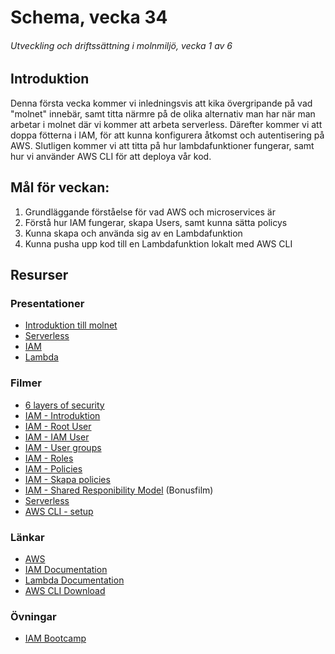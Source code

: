 # Schema, vecka 34
###### Utveckling och driftssättning i molnmiljö, vecka 1 av 6

## Introduktion

Denna första vecka kommer vi inledningsvis att kika övergripande på vad "molnet" innebär, samt titta närmre på de olika alternativ man har när man arbetar i molnet där vi kommer att arbeta serverless. Därefter kommer vi att doppa fötterna i IAM, för att kunna konfigurera åtkomst och autentisering på AWS. Slutligen kommer vi att titta på hur lambdafunktioner fungerar, samt hur vi använder AWS CLI för att deploya vår kod.

## Mål för veckan:
1. Grundläggande förståelse för vad AWS och microservices är
2. Förstå hur IAM fungerar, skapa Users, samt kunna sätta policys
2. Kunna skapa och använda sig av en Lambdafunktion
3. Kunna pusha upp kod till en Lambdafunktion lokalt med AWS CLI

## Resurser

### Presentationer
* [Introduktion till molnet](https://docs.google.com/presentation/d/1g6pX4xMebO5Ri36lzFVL-EoSci0pcQha/edit?usp=sharing&ouid=117251319654116712560&rtpof=true&sd=true)
* [Serverless](https://docs.google.com/presentation/d/1SastkpPGHrpCQLAnC9oUxudVY3BFyP5H/edit?usp=sharing&ouid=117251319654116712560&rtpof=true&sd=true)
* [IAM](https://docs.google.com/presentation/d/1pe4SJGKIbxVF9s2rAr9cdRjjhNkJhu9F/edit?usp=sharing&ouid=117251319654116712560&rtpof=true&sd=true)
* [Lambda](https://docs.google.com/presentation/d/1BdE0583h_OP27XJVdmgD2tVcFb9PvYkMZMPIpjKAIg0/edit?usp=sharing)

### Filmer
* [6 layers of security](https://www.youtube.com/watch?v=kd33UVZhnAA)
* [IAM - Introduktion](https://vimeo.com/900822884/11ff27e1c5?share=copy)
* [IAM - Root User](https://vimeo.com/900822740/0d17d92373?share=copy)
* [IAM - IAM User](https://vimeo.com/900822967/ee504f84f0?share=copy)
* [IAM - User groups](https://vimeo.com/900822664/f5c6482b2e?share=copy)
* [IAM - Roles](https://vimeo.com/900823102/d73f59883c?share=copy)
* [IAM - Policies](https://vimeo.com/903273792/a8c2701bb0?share=copy)
* [IAM - Skapa policies](https://vimeo.com/903273840/101c021cd1?share=copy)
* [IAM - Shared Responibility Model](https://vimeo.com/905527913/322c11dcc8?share=copy) (Bonusfilm)
* [Serverless](https://vimeo.com/930320062/431a051815?share=copy)
* [AWS CLI - setup](https://vimeo.com/930598443/9ab4f944a3?share=copy)

### Länkar
* [AWS](https://aws.amazon.com/)
* [IAM Documentation](https://docs.aws.amazon.com/iam/)
* [Lambda Documentation](https://docs.aws.amazon.com/lambda/)
* [AWS CLI Download](https://docs.aws.amazon.com/cli/latest/userguide/getting-started-install.html)

### Övningar
* [IAM Bootcamp](https://github.com/fu-cloud-fe23/exercise-aws-iam-bootcamp/tree/main)




